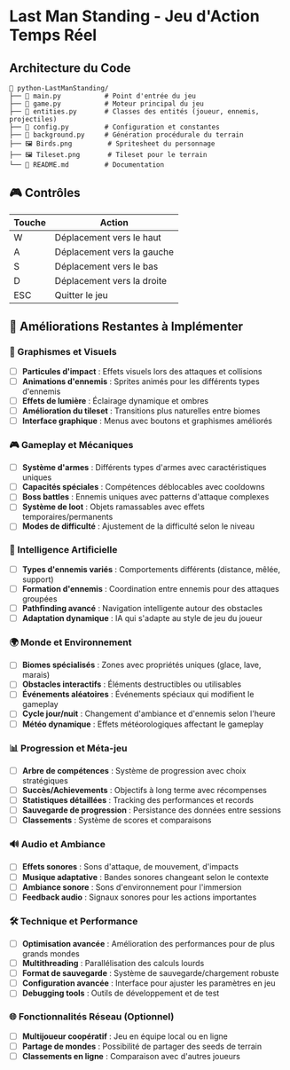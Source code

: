 # Last Man Standing - Jeu d'Action Temps Réel
## Architecture du Code

```
📁 python-LastManStanding/
├── 📄 main.py           # Point d'entrée du jeu
├── 📄 game.py           # Moteur principal du jeu
├── 📄 entities.py       # Classes des entités (joueur, ennemis, projectiles)
├── 📄 config.py         # Configuration et constantes
├── 📄 background.py     # Génération procédurale du terrain
├── 🖼️ Birds.png         # Spritesheet du personnage
├── 🖼️ Tileset.png       # Tileset pour le terrain
└── 📄 README.md         # Documentation
```

## 🎮 Contrôles

| Touche | Action |
|--------|--------|
| W | Déplacement vers le haut |
| A | Déplacement vers la gauche |
| S | Déplacement vers le bas |
| D | Déplacement vers la droite |
| ESC | Quitter le jeu |

## 🎯 Améliorations Restantes à Implémenter

### 🎨 Graphismes et Visuels
- [ ] **Particules d'impact** : Effets visuels lors des attaques et collisions
- [ ] **Animations d'ennemis** : Sprites animés pour les différents types d'ennemis
- [ ] **Effets de lumière** : Éclairage dynamique et ombres
- [ ] **Amélioration du tileset** : Transitions plus naturelles entre biomes
- [ ] **Interface graphique** : Menus avec boutons et graphismes améliorés

### 🎮 Gameplay et Mécaniques
- [ ] **Système d'armes** : Différents types d'armes avec caractéristiques uniques
- [ ] **Capacités spéciales** : Compétences déblocables avec cooldowns
- [ ] **Boss battles** : Ennemis uniques avec patterns d'attaque complexes
- [ ] **Système de loot** : Objets ramassables avec effets temporaires/permanents
- [ ] **Modes de difficulté** : Ajustement de la difficulté selon le niveau

### 🤖 Intelligence Artificielle
- [ ] **Types d'ennemis variés** : Comportements différents (distance, mêlée, support)
- [ ] **Formation d'ennemis** : Coordination entre ennemis pour des attaques groupées
- [ ] **Pathfinding avancé** : Navigation intelligente autour des obstacles
- [ ] **Adaptation dynamique** : IA qui s'adapte au style de jeu du joueur

### 🌍 Monde et Environnement
- [ ] **Biomes spécialisés** : Zones avec propriétés uniques (glace, lave, marais)
- [ ] **Obstacles interactifs** : Éléments destructibles ou utilisables
- [ ] **Événements aléatoires** : Événements spéciaux qui modifient le gameplay
- [ ] **Cycle jour/nuit** : Changement d'ambiance et d'ennemis selon l'heure
- [ ] **Météo dynamique** : Effets météorologiques affectant le gameplay

### 📊 Progression et Méta-jeu
- [ ] **Arbre de compétences** : Système de progression avec choix stratégiques
- [ ] **Succès/Achievements** : Objectifs à long terme avec récompenses
- [ ] **Statistiques détaillées** : Tracking des performances et records
- [ ] **Sauvegarde de progression** : Persistance des données entre sessions
- [ ] **Classements** : Système de scores et comparaisons

### 🔊 Audio et Ambiance
- [ ] **Effets sonores** : Sons d'attaque, de mouvement, d'impacts
- [ ] **Musique adaptative** : Bandes sonores changeant selon le contexte
- [ ] **Ambiance sonore** : Sons d'environnement pour l'immersion
- [ ] **Feedback audio** : Signaux sonores pour les actions importantes

### 🛠️ Technique et Performance
- [ ] **Optimisation avancée** : Amélioration des performances pour de plus grands mondes
- [ ] **Multithreading** : Parallélisation des calculs lourds
- [ ] **Format de sauvegarde** : Système de sauvegarde/chargement robuste
- [ ] **Configuration avancée** : Interface pour ajuster les paramètres en jeu
- [ ] **Debugging tools** : Outils de développement et de test

### 🌐 Fonctionnalités Réseau (Optionnel)
- [ ] **Multijoueur coopératif** : Jeu en équipe local ou en ligne
- [ ] **Partage de mondes** : Possibilité de partager des seeds de terrain
- [ ] **Classements en ligne** : Comparaison avec d'autres joueurs